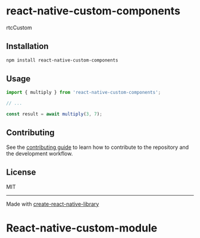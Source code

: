 # react-native-custom-components

rtcCustom

## Installation

```sh
npm install react-native-custom-components
```

## Usage

```js
import { multiply } from 'react-native-custom-components';

// ...

const result = await multiply(3, 7);
```

## Contributing

See the [contributing guide](CONTRIBUTING.md) to learn how to contribute to the repository and the development workflow.

## License

MIT

---

Made with [create-react-native-library](https://github.com/callstack/react-native-builder-bob)
# React-native-custom-module
